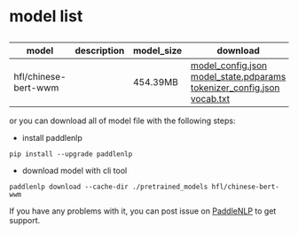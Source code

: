 #  model list

##  

| model  | description | model_size  | download         |
| --- | --- | --- | --- |
|hfl/chinese-bert-wwm|  | 454.39MB | [model_config.json](https://bj.bcebos.com/paddlenlp/models/community/hfl/chinese-bert-wwm/model_config.json)<br>[model_state.pdparams](https://bj.bcebos.com/paddlenlp/models/community/hfl/chinese-bert-wwm/model_state.pdparams)<br>[tokenizer_config.json](https://bj.bcebos.com/paddlenlp/models/community/hfl/chinese-bert-wwm/tokenizer_config.json)<br>[vocab.txt](https://bj.bcebos.com/paddlenlp/models/community/hfl/chinese-bert-wwm/vocab.txt) |

or you can download all of model file with the following steps:

* install paddlenlp

```shell
pip install --upgrade paddlenlp
```

* download model with cli tool

```shell
paddlenlp download --cache-dir ./pretrained_models hfl/chinese-bert-wwm
```

If you have any problems with it, you can post issue on [PaddleNLP](https://github.com/PaddlePaddle/PaddleNLP) to get support.
